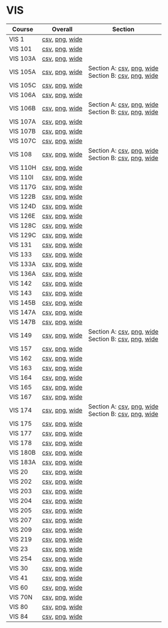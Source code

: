 # VIS

| Course | Overall | Section |
| ------ | ------- | ------- |
| VIS 1 | [csv](https://github.com/UCSD-Historical-Enrollment-Data/2024Fall/blob/main/overall/VIS%201.csv), [png](https://raw.githubusercontent.com/UCSD-Historical-Enrollment-Data/2024Fall/main/plot_overall/VIS%201.png), [wide](https://raw.githubusercontent.com/UCSD-Historical-Enrollment-Data/2024Fall/main/plot_overall_wide/VIS%201.png) |  |
| VIS 101 | [csv](https://github.com/UCSD-Historical-Enrollment-Data/2024Fall/blob/main/overall/VIS%20101.csv), [png](https://raw.githubusercontent.com/UCSD-Historical-Enrollment-Data/2024Fall/main/plot_overall/VIS%20101.png), [wide](https://raw.githubusercontent.com/UCSD-Historical-Enrollment-Data/2024Fall/main/plot_overall_wide/VIS%20101.png) |  |
| VIS 103A | [csv](https://github.com/UCSD-Historical-Enrollment-Data/2024Fall/blob/main/overall/VIS%20103A.csv), [png](https://raw.githubusercontent.com/UCSD-Historical-Enrollment-Data/2024Fall/main/plot_overall/VIS%20103A.png), [wide](https://raw.githubusercontent.com/UCSD-Historical-Enrollment-Data/2024Fall/main/plot_overall_wide/VIS%20103A.png) |  |
| VIS 105A | [csv](https://github.com/UCSD-Historical-Enrollment-Data/2024Fall/blob/main/overall/VIS%20105A.csv), [png](https://raw.githubusercontent.com/UCSD-Historical-Enrollment-Data/2024Fall/main/plot_overall/VIS%20105A.png), [wide](https://raw.githubusercontent.com/UCSD-Historical-Enrollment-Data/2024Fall/main/plot_overall_wide/VIS%20105A.png) | Section A: [csv](https://github.com/UCSD-Historical-Enrollment-Data/2024Fall/blob/main/section/VIS%20105A_A.csv), [png](https://raw.githubusercontent.com/UCSD-Historical-Enrollment-Data/2024Fall/main/plot_section/VIS%20105A_A.png), [wide](https://raw.githubusercontent.com/UCSD-Historical-Enrollment-Data/2024Fall/main/plot_section_wide/VIS%20105A_A.png)<br>Section B: [csv](https://github.com/UCSD-Historical-Enrollment-Data/2024Fall/blob/main/section/VIS%20105A_B.csv), [png](https://raw.githubusercontent.com/UCSD-Historical-Enrollment-Data/2024Fall/main/plot_section/VIS%20105A_B.png), [wide](https://raw.githubusercontent.com/UCSD-Historical-Enrollment-Data/2024Fall/main/plot_section_wide/VIS%20105A_B.png) |
| VIS 105C | [csv](https://github.com/UCSD-Historical-Enrollment-Data/2024Fall/blob/main/overall/VIS%20105C.csv), [png](https://raw.githubusercontent.com/UCSD-Historical-Enrollment-Data/2024Fall/main/plot_overall/VIS%20105C.png), [wide](https://raw.githubusercontent.com/UCSD-Historical-Enrollment-Data/2024Fall/main/plot_overall_wide/VIS%20105C.png) |  |
| VIS 106A | [csv](https://github.com/UCSD-Historical-Enrollment-Data/2024Fall/blob/main/overall/VIS%20106A.csv), [png](https://raw.githubusercontent.com/UCSD-Historical-Enrollment-Data/2024Fall/main/plot_overall/VIS%20106A.png), [wide](https://raw.githubusercontent.com/UCSD-Historical-Enrollment-Data/2024Fall/main/plot_overall_wide/VIS%20106A.png) |  |
| VIS 106B | [csv](https://github.com/UCSD-Historical-Enrollment-Data/2024Fall/blob/main/overall/VIS%20106B.csv), [png](https://raw.githubusercontent.com/UCSD-Historical-Enrollment-Data/2024Fall/main/plot_overall/VIS%20106B.png), [wide](https://raw.githubusercontent.com/UCSD-Historical-Enrollment-Data/2024Fall/main/plot_overall_wide/VIS%20106B.png) | Section A: [csv](https://github.com/UCSD-Historical-Enrollment-Data/2024Fall/blob/main/section/VIS%20106B_A.csv), [png](https://raw.githubusercontent.com/UCSD-Historical-Enrollment-Data/2024Fall/main/plot_section/VIS%20106B_A.png), [wide](https://raw.githubusercontent.com/UCSD-Historical-Enrollment-Data/2024Fall/main/plot_section_wide/VIS%20106B_A.png)<br>Section B: [csv](https://github.com/UCSD-Historical-Enrollment-Data/2024Fall/blob/main/section/VIS%20106B_B.csv), [png](https://raw.githubusercontent.com/UCSD-Historical-Enrollment-Data/2024Fall/main/plot_section/VIS%20106B_B.png), [wide](https://raw.githubusercontent.com/UCSD-Historical-Enrollment-Data/2024Fall/main/plot_section_wide/VIS%20106B_B.png) |
| VIS 107A | [csv](https://github.com/UCSD-Historical-Enrollment-Data/2024Fall/blob/main/overall/VIS%20107A.csv), [png](https://raw.githubusercontent.com/UCSD-Historical-Enrollment-Data/2024Fall/main/plot_overall/VIS%20107A.png), [wide](https://raw.githubusercontent.com/UCSD-Historical-Enrollment-Data/2024Fall/main/plot_overall_wide/VIS%20107A.png) |  |
| VIS 107B | [csv](https://github.com/UCSD-Historical-Enrollment-Data/2024Fall/blob/main/overall/VIS%20107B.csv), [png](https://raw.githubusercontent.com/UCSD-Historical-Enrollment-Data/2024Fall/main/plot_overall/VIS%20107B.png), [wide](https://raw.githubusercontent.com/UCSD-Historical-Enrollment-Data/2024Fall/main/plot_overall_wide/VIS%20107B.png) |  |
| VIS 107C | [csv](https://github.com/UCSD-Historical-Enrollment-Data/2024Fall/blob/main/overall/VIS%20107C.csv), [png](https://raw.githubusercontent.com/UCSD-Historical-Enrollment-Data/2024Fall/main/plot_overall/VIS%20107C.png), [wide](https://raw.githubusercontent.com/UCSD-Historical-Enrollment-Data/2024Fall/main/plot_overall_wide/VIS%20107C.png) |  |
| VIS 108 | [csv](https://github.com/UCSD-Historical-Enrollment-Data/2024Fall/blob/main/overall/VIS%20108.csv), [png](https://raw.githubusercontent.com/UCSD-Historical-Enrollment-Data/2024Fall/main/plot_overall/VIS%20108.png), [wide](https://raw.githubusercontent.com/UCSD-Historical-Enrollment-Data/2024Fall/main/plot_overall_wide/VIS%20108.png) | Section A: [csv](https://github.com/UCSD-Historical-Enrollment-Data/2024Fall/blob/main/section/VIS%20108_A.csv), [png](https://raw.githubusercontent.com/UCSD-Historical-Enrollment-Data/2024Fall/main/plot_section/VIS%20108_A.png), [wide](https://raw.githubusercontent.com/UCSD-Historical-Enrollment-Data/2024Fall/main/plot_section_wide/VIS%20108_A.png)<br>Section B: [csv](https://github.com/UCSD-Historical-Enrollment-Data/2024Fall/blob/main/section/VIS%20108_B.csv), [png](https://raw.githubusercontent.com/UCSD-Historical-Enrollment-Data/2024Fall/main/plot_section/VIS%20108_B.png), [wide](https://raw.githubusercontent.com/UCSD-Historical-Enrollment-Data/2024Fall/main/plot_section_wide/VIS%20108_B.png) |
| VIS 110H | [csv](https://github.com/UCSD-Historical-Enrollment-Data/2024Fall/blob/main/overall/VIS%20110H.csv), [png](https://raw.githubusercontent.com/UCSD-Historical-Enrollment-Data/2024Fall/main/plot_overall/VIS%20110H.png), [wide](https://raw.githubusercontent.com/UCSD-Historical-Enrollment-Data/2024Fall/main/plot_overall_wide/VIS%20110H.png) |  |
| VIS 110I | [csv](https://github.com/UCSD-Historical-Enrollment-Data/2024Fall/blob/main/overall/VIS%20110I.csv), [png](https://raw.githubusercontent.com/UCSD-Historical-Enrollment-Data/2024Fall/main/plot_overall/VIS%20110I.png), [wide](https://raw.githubusercontent.com/UCSD-Historical-Enrollment-Data/2024Fall/main/plot_overall_wide/VIS%20110I.png) |  |
| VIS 117G | [csv](https://github.com/UCSD-Historical-Enrollment-Data/2024Fall/blob/main/overall/VIS%20117G.csv), [png](https://raw.githubusercontent.com/UCSD-Historical-Enrollment-Data/2024Fall/main/plot_overall/VIS%20117G.png), [wide](https://raw.githubusercontent.com/UCSD-Historical-Enrollment-Data/2024Fall/main/plot_overall_wide/VIS%20117G.png) |  |
| VIS 122B | [csv](https://github.com/UCSD-Historical-Enrollment-Data/2024Fall/blob/main/overall/VIS%20122B.csv), [png](https://raw.githubusercontent.com/UCSD-Historical-Enrollment-Data/2024Fall/main/plot_overall/VIS%20122B.png), [wide](https://raw.githubusercontent.com/UCSD-Historical-Enrollment-Data/2024Fall/main/plot_overall_wide/VIS%20122B.png) |  |
| VIS 124D | [csv](https://github.com/UCSD-Historical-Enrollment-Data/2024Fall/blob/main/overall/VIS%20124D.csv), [png](https://raw.githubusercontent.com/UCSD-Historical-Enrollment-Data/2024Fall/main/plot_overall/VIS%20124D.png), [wide](https://raw.githubusercontent.com/UCSD-Historical-Enrollment-Data/2024Fall/main/plot_overall_wide/VIS%20124D.png) |  |
| VIS 126E | [csv](https://github.com/UCSD-Historical-Enrollment-Data/2024Fall/blob/main/overall/VIS%20126E.csv), [png](https://raw.githubusercontent.com/UCSD-Historical-Enrollment-Data/2024Fall/main/plot_overall/VIS%20126E.png), [wide](https://raw.githubusercontent.com/UCSD-Historical-Enrollment-Data/2024Fall/main/plot_overall_wide/VIS%20126E.png) |  |
| VIS 128C | [csv](https://github.com/UCSD-Historical-Enrollment-Data/2024Fall/blob/main/overall/VIS%20128C.csv), [png](https://raw.githubusercontent.com/UCSD-Historical-Enrollment-Data/2024Fall/main/plot_overall/VIS%20128C.png), [wide](https://raw.githubusercontent.com/UCSD-Historical-Enrollment-Data/2024Fall/main/plot_overall_wide/VIS%20128C.png) |  |
| VIS 129C | [csv](https://github.com/UCSD-Historical-Enrollment-Data/2024Fall/blob/main/overall/VIS%20129C.csv), [png](https://raw.githubusercontent.com/UCSD-Historical-Enrollment-Data/2024Fall/main/plot_overall/VIS%20129C.png), [wide](https://raw.githubusercontent.com/UCSD-Historical-Enrollment-Data/2024Fall/main/plot_overall_wide/VIS%20129C.png) |  |
| VIS 131 | [csv](https://github.com/UCSD-Historical-Enrollment-Data/2024Fall/blob/main/overall/VIS%20131.csv), [png](https://raw.githubusercontent.com/UCSD-Historical-Enrollment-Data/2024Fall/main/plot_overall/VIS%20131.png), [wide](https://raw.githubusercontent.com/UCSD-Historical-Enrollment-Data/2024Fall/main/plot_overall_wide/VIS%20131.png) |  |
| VIS 133 | [csv](https://github.com/UCSD-Historical-Enrollment-Data/2024Fall/blob/main/overall/VIS%20133.csv), [png](https://raw.githubusercontent.com/UCSD-Historical-Enrollment-Data/2024Fall/main/plot_overall/VIS%20133.png), [wide](https://raw.githubusercontent.com/UCSD-Historical-Enrollment-Data/2024Fall/main/plot_overall_wide/VIS%20133.png) |  |
| VIS 133A | [csv](https://github.com/UCSD-Historical-Enrollment-Data/2024Fall/blob/main/overall/VIS%20133A.csv), [png](https://raw.githubusercontent.com/UCSD-Historical-Enrollment-Data/2024Fall/main/plot_overall/VIS%20133A.png), [wide](https://raw.githubusercontent.com/UCSD-Historical-Enrollment-Data/2024Fall/main/plot_overall_wide/VIS%20133A.png) |  |
| VIS 136A | [csv](https://github.com/UCSD-Historical-Enrollment-Data/2024Fall/blob/main/overall/VIS%20136A.csv), [png](https://raw.githubusercontent.com/UCSD-Historical-Enrollment-Data/2024Fall/main/plot_overall/VIS%20136A.png), [wide](https://raw.githubusercontent.com/UCSD-Historical-Enrollment-Data/2024Fall/main/plot_overall_wide/VIS%20136A.png) |  |
| VIS 142 | [csv](https://github.com/UCSD-Historical-Enrollment-Data/2024Fall/blob/main/overall/VIS%20142.csv), [png](https://raw.githubusercontent.com/UCSD-Historical-Enrollment-Data/2024Fall/main/plot_overall/VIS%20142.png), [wide](https://raw.githubusercontent.com/UCSD-Historical-Enrollment-Data/2024Fall/main/plot_overall_wide/VIS%20142.png) |  |
| VIS 143 | [csv](https://github.com/UCSD-Historical-Enrollment-Data/2024Fall/blob/main/overall/VIS%20143.csv), [png](https://raw.githubusercontent.com/UCSD-Historical-Enrollment-Data/2024Fall/main/plot_overall/VIS%20143.png), [wide](https://raw.githubusercontent.com/UCSD-Historical-Enrollment-Data/2024Fall/main/plot_overall_wide/VIS%20143.png) |  |
| VIS 145B | [csv](https://github.com/UCSD-Historical-Enrollment-Data/2024Fall/blob/main/overall/VIS%20145B.csv), [png](https://raw.githubusercontent.com/UCSD-Historical-Enrollment-Data/2024Fall/main/plot_overall/VIS%20145B.png), [wide](https://raw.githubusercontent.com/UCSD-Historical-Enrollment-Data/2024Fall/main/plot_overall_wide/VIS%20145B.png) |  |
| VIS 147A | [csv](https://github.com/UCSD-Historical-Enrollment-Data/2024Fall/blob/main/overall/VIS%20147A.csv), [png](https://raw.githubusercontent.com/UCSD-Historical-Enrollment-Data/2024Fall/main/plot_overall/VIS%20147A.png), [wide](https://raw.githubusercontent.com/UCSD-Historical-Enrollment-Data/2024Fall/main/plot_overall_wide/VIS%20147A.png) |  |
| VIS 147B | [csv](https://github.com/UCSD-Historical-Enrollment-Data/2024Fall/blob/main/overall/VIS%20147B.csv), [png](https://raw.githubusercontent.com/UCSD-Historical-Enrollment-Data/2024Fall/main/plot_overall/VIS%20147B.png), [wide](https://raw.githubusercontent.com/UCSD-Historical-Enrollment-Data/2024Fall/main/plot_overall_wide/VIS%20147B.png) |  |
| VIS 149 | [csv](https://github.com/UCSD-Historical-Enrollment-Data/2024Fall/blob/main/overall/VIS%20149.csv), [png](https://raw.githubusercontent.com/UCSD-Historical-Enrollment-Data/2024Fall/main/plot_overall/VIS%20149.png), [wide](https://raw.githubusercontent.com/UCSD-Historical-Enrollment-Data/2024Fall/main/plot_overall_wide/VIS%20149.png) | Section A: [csv](https://github.com/UCSD-Historical-Enrollment-Data/2024Fall/blob/main/section/VIS%20149_A.csv), [png](https://raw.githubusercontent.com/UCSD-Historical-Enrollment-Data/2024Fall/main/plot_section/VIS%20149_A.png), [wide](https://raw.githubusercontent.com/UCSD-Historical-Enrollment-Data/2024Fall/main/plot_section_wide/VIS%20149_A.png)<br>Section B: [csv](https://github.com/UCSD-Historical-Enrollment-Data/2024Fall/blob/main/section/VIS%20149_B.csv), [png](https://raw.githubusercontent.com/UCSD-Historical-Enrollment-Data/2024Fall/main/plot_section/VIS%20149_B.png), [wide](https://raw.githubusercontent.com/UCSD-Historical-Enrollment-Data/2024Fall/main/plot_section_wide/VIS%20149_B.png) |
| VIS 157 | [csv](https://github.com/UCSD-Historical-Enrollment-Data/2024Fall/blob/main/overall/VIS%20157.csv), [png](https://raw.githubusercontent.com/UCSD-Historical-Enrollment-Data/2024Fall/main/plot_overall/VIS%20157.png), [wide](https://raw.githubusercontent.com/UCSD-Historical-Enrollment-Data/2024Fall/main/plot_overall_wide/VIS%20157.png) |  |
| VIS 162 | [csv](https://github.com/UCSD-Historical-Enrollment-Data/2024Fall/blob/main/overall/VIS%20162.csv), [png](https://raw.githubusercontent.com/UCSD-Historical-Enrollment-Data/2024Fall/main/plot_overall/VIS%20162.png), [wide](https://raw.githubusercontent.com/UCSD-Historical-Enrollment-Data/2024Fall/main/plot_overall_wide/VIS%20162.png) |  |
| VIS 163 | [csv](https://github.com/UCSD-Historical-Enrollment-Data/2024Fall/blob/main/overall/VIS%20163.csv), [png](https://raw.githubusercontent.com/UCSD-Historical-Enrollment-Data/2024Fall/main/plot_overall/VIS%20163.png), [wide](https://raw.githubusercontent.com/UCSD-Historical-Enrollment-Data/2024Fall/main/plot_overall_wide/VIS%20163.png) |  |
| VIS 164 | [csv](https://github.com/UCSD-Historical-Enrollment-Data/2024Fall/blob/main/overall/VIS%20164.csv), [png](https://raw.githubusercontent.com/UCSD-Historical-Enrollment-Data/2024Fall/main/plot_overall/VIS%20164.png), [wide](https://raw.githubusercontent.com/UCSD-Historical-Enrollment-Data/2024Fall/main/plot_overall_wide/VIS%20164.png) |  |
| VIS 165 | [csv](https://github.com/UCSD-Historical-Enrollment-Data/2024Fall/blob/main/overall/VIS%20165.csv), [png](https://raw.githubusercontent.com/UCSD-Historical-Enrollment-Data/2024Fall/main/plot_overall/VIS%20165.png), [wide](https://raw.githubusercontent.com/UCSD-Historical-Enrollment-Data/2024Fall/main/plot_overall_wide/VIS%20165.png) |  |
| VIS 167 | [csv](https://github.com/UCSD-Historical-Enrollment-Data/2024Fall/blob/main/overall/VIS%20167.csv), [png](https://raw.githubusercontent.com/UCSD-Historical-Enrollment-Data/2024Fall/main/plot_overall/VIS%20167.png), [wide](https://raw.githubusercontent.com/UCSD-Historical-Enrollment-Data/2024Fall/main/plot_overall_wide/VIS%20167.png) |  |
| VIS 174 | [csv](https://github.com/UCSD-Historical-Enrollment-Data/2024Fall/blob/main/overall/VIS%20174.csv), [png](https://raw.githubusercontent.com/UCSD-Historical-Enrollment-Data/2024Fall/main/plot_overall/VIS%20174.png), [wide](https://raw.githubusercontent.com/UCSD-Historical-Enrollment-Data/2024Fall/main/plot_overall_wide/VIS%20174.png) | Section A: [csv](https://github.com/UCSD-Historical-Enrollment-Data/2024Fall/blob/main/section/VIS%20174_A.csv), [png](https://raw.githubusercontent.com/UCSD-Historical-Enrollment-Data/2024Fall/main/plot_section/VIS%20174_A.png), [wide](https://raw.githubusercontent.com/UCSD-Historical-Enrollment-Data/2024Fall/main/plot_section_wide/VIS%20174_A.png)<br>Section B: [csv](https://github.com/UCSD-Historical-Enrollment-Data/2024Fall/blob/main/section/VIS%20174_B.csv), [png](https://raw.githubusercontent.com/UCSD-Historical-Enrollment-Data/2024Fall/main/plot_section/VIS%20174_B.png), [wide](https://raw.githubusercontent.com/UCSD-Historical-Enrollment-Data/2024Fall/main/plot_section_wide/VIS%20174_B.png) |
| VIS 175 | [csv](https://github.com/UCSD-Historical-Enrollment-Data/2024Fall/blob/main/overall/VIS%20175.csv), [png](https://raw.githubusercontent.com/UCSD-Historical-Enrollment-Data/2024Fall/main/plot_overall/VIS%20175.png), [wide](https://raw.githubusercontent.com/UCSD-Historical-Enrollment-Data/2024Fall/main/plot_overall_wide/VIS%20175.png) |  |
| VIS 177 | [csv](https://github.com/UCSD-Historical-Enrollment-Data/2024Fall/blob/main/overall/VIS%20177.csv), [png](https://raw.githubusercontent.com/UCSD-Historical-Enrollment-Data/2024Fall/main/plot_overall/VIS%20177.png), [wide](https://raw.githubusercontent.com/UCSD-Historical-Enrollment-Data/2024Fall/main/plot_overall_wide/VIS%20177.png) |  |
| VIS 178 | [csv](https://github.com/UCSD-Historical-Enrollment-Data/2024Fall/blob/main/overall/VIS%20178.csv), [png](https://raw.githubusercontent.com/UCSD-Historical-Enrollment-Data/2024Fall/main/plot_overall/VIS%20178.png), [wide](https://raw.githubusercontent.com/UCSD-Historical-Enrollment-Data/2024Fall/main/plot_overall_wide/VIS%20178.png) |  |
| VIS 180B | [csv](https://github.com/UCSD-Historical-Enrollment-Data/2024Fall/blob/main/overall/VIS%20180B.csv), [png](https://raw.githubusercontent.com/UCSD-Historical-Enrollment-Data/2024Fall/main/plot_overall/VIS%20180B.png), [wide](https://raw.githubusercontent.com/UCSD-Historical-Enrollment-Data/2024Fall/main/plot_overall_wide/VIS%20180B.png) |  |
| VIS 183A | [csv](https://github.com/UCSD-Historical-Enrollment-Data/2024Fall/blob/main/overall/VIS%20183A.csv), [png](https://raw.githubusercontent.com/UCSD-Historical-Enrollment-Data/2024Fall/main/plot_overall/VIS%20183A.png), [wide](https://raw.githubusercontent.com/UCSD-Historical-Enrollment-Data/2024Fall/main/plot_overall_wide/VIS%20183A.png) |  |
| VIS 20 | [csv](https://github.com/UCSD-Historical-Enrollment-Data/2024Fall/blob/main/overall/VIS%2020.csv), [png](https://raw.githubusercontent.com/UCSD-Historical-Enrollment-Data/2024Fall/main/plot_overall/VIS%2020.png), [wide](https://raw.githubusercontent.com/UCSD-Historical-Enrollment-Data/2024Fall/main/plot_overall_wide/VIS%2020.png) |  |
| VIS 202 | [csv](https://github.com/UCSD-Historical-Enrollment-Data/2024Fall/blob/main/overall/VIS%20202.csv), [png](https://raw.githubusercontent.com/UCSD-Historical-Enrollment-Data/2024Fall/main/plot_overall/VIS%20202.png), [wide](https://raw.githubusercontent.com/UCSD-Historical-Enrollment-Data/2024Fall/main/plot_overall_wide/VIS%20202.png) |  |
| VIS 203 | [csv](https://github.com/UCSD-Historical-Enrollment-Data/2024Fall/blob/main/overall/VIS%20203.csv), [png](https://raw.githubusercontent.com/UCSD-Historical-Enrollment-Data/2024Fall/main/plot_overall/VIS%20203.png), [wide](https://raw.githubusercontent.com/UCSD-Historical-Enrollment-Data/2024Fall/main/plot_overall_wide/VIS%20203.png) |  |
| VIS 204 | [csv](https://github.com/UCSD-Historical-Enrollment-Data/2024Fall/blob/main/overall/VIS%20204.csv), [png](https://raw.githubusercontent.com/UCSD-Historical-Enrollment-Data/2024Fall/main/plot_overall/VIS%20204.png), [wide](https://raw.githubusercontent.com/UCSD-Historical-Enrollment-Data/2024Fall/main/plot_overall_wide/VIS%20204.png) |  |
| VIS 205 | [csv](https://github.com/UCSD-Historical-Enrollment-Data/2024Fall/blob/main/overall/VIS%20205.csv), [png](https://raw.githubusercontent.com/UCSD-Historical-Enrollment-Data/2024Fall/main/plot_overall/VIS%20205.png), [wide](https://raw.githubusercontent.com/UCSD-Historical-Enrollment-Data/2024Fall/main/plot_overall_wide/VIS%20205.png) |  |
| VIS 207 | [csv](https://github.com/UCSD-Historical-Enrollment-Data/2024Fall/blob/main/overall/VIS%20207.csv), [png](https://raw.githubusercontent.com/UCSD-Historical-Enrollment-Data/2024Fall/main/plot_overall/VIS%20207.png), [wide](https://raw.githubusercontent.com/UCSD-Historical-Enrollment-Data/2024Fall/main/plot_overall_wide/VIS%20207.png) |  |
| VIS 209 | [csv](https://github.com/UCSD-Historical-Enrollment-Data/2024Fall/blob/main/overall/VIS%20209.csv), [png](https://raw.githubusercontent.com/UCSD-Historical-Enrollment-Data/2024Fall/main/plot_overall/VIS%20209.png), [wide](https://raw.githubusercontent.com/UCSD-Historical-Enrollment-Data/2024Fall/main/plot_overall_wide/VIS%20209.png) |  |
| VIS 219 | [csv](https://github.com/UCSD-Historical-Enrollment-Data/2024Fall/blob/main/overall/VIS%20219.csv), [png](https://raw.githubusercontent.com/UCSD-Historical-Enrollment-Data/2024Fall/main/plot_overall/VIS%20219.png), [wide](https://raw.githubusercontent.com/UCSD-Historical-Enrollment-Data/2024Fall/main/plot_overall_wide/VIS%20219.png) |  |
| VIS 23 | [csv](https://github.com/UCSD-Historical-Enrollment-Data/2024Fall/blob/main/overall/VIS%2023.csv), [png](https://raw.githubusercontent.com/UCSD-Historical-Enrollment-Data/2024Fall/main/plot_overall/VIS%2023.png), [wide](https://raw.githubusercontent.com/UCSD-Historical-Enrollment-Data/2024Fall/main/plot_overall_wide/VIS%2023.png) |  |
| VIS 254 | [csv](https://github.com/UCSD-Historical-Enrollment-Data/2024Fall/blob/main/overall/VIS%20254.csv), [png](https://raw.githubusercontent.com/UCSD-Historical-Enrollment-Data/2024Fall/main/plot_overall/VIS%20254.png), [wide](https://raw.githubusercontent.com/UCSD-Historical-Enrollment-Data/2024Fall/main/plot_overall_wide/VIS%20254.png) |  |
| VIS 30 | [csv](https://github.com/UCSD-Historical-Enrollment-Data/2024Fall/blob/main/overall/VIS%2030.csv), [png](https://raw.githubusercontent.com/UCSD-Historical-Enrollment-Data/2024Fall/main/plot_overall/VIS%2030.png), [wide](https://raw.githubusercontent.com/UCSD-Historical-Enrollment-Data/2024Fall/main/plot_overall_wide/VIS%2030.png) |  |
| VIS 41 | [csv](https://github.com/UCSD-Historical-Enrollment-Data/2024Fall/blob/main/overall/VIS%2041.csv), [png](https://raw.githubusercontent.com/UCSD-Historical-Enrollment-Data/2024Fall/main/plot_overall/VIS%2041.png), [wide](https://raw.githubusercontent.com/UCSD-Historical-Enrollment-Data/2024Fall/main/plot_overall_wide/VIS%2041.png) |  |
| VIS 60 | [csv](https://github.com/UCSD-Historical-Enrollment-Data/2024Fall/blob/main/overall/VIS%2060.csv), [png](https://raw.githubusercontent.com/UCSD-Historical-Enrollment-Data/2024Fall/main/plot_overall/VIS%2060.png), [wide](https://raw.githubusercontent.com/UCSD-Historical-Enrollment-Data/2024Fall/main/plot_overall_wide/VIS%2060.png) |  |
| VIS 70N | [csv](https://github.com/UCSD-Historical-Enrollment-Data/2024Fall/blob/main/overall/VIS%2070N.csv), [png](https://raw.githubusercontent.com/UCSD-Historical-Enrollment-Data/2024Fall/main/plot_overall/VIS%2070N.png), [wide](https://raw.githubusercontent.com/UCSD-Historical-Enrollment-Data/2024Fall/main/plot_overall_wide/VIS%2070N.png) |  |
| VIS 80 | [csv](https://github.com/UCSD-Historical-Enrollment-Data/2024Fall/blob/main/overall/VIS%2080.csv), [png](https://raw.githubusercontent.com/UCSD-Historical-Enrollment-Data/2024Fall/main/plot_overall/VIS%2080.png), [wide](https://raw.githubusercontent.com/UCSD-Historical-Enrollment-Data/2024Fall/main/plot_overall_wide/VIS%2080.png) |  |
| VIS 84 | [csv](https://github.com/UCSD-Historical-Enrollment-Data/2024Fall/blob/main/overall/VIS%2084.csv), [png](https://raw.githubusercontent.com/UCSD-Historical-Enrollment-Data/2024Fall/main/plot_overall/VIS%2084.png), [wide](https://raw.githubusercontent.com/UCSD-Historical-Enrollment-Data/2024Fall/main/plot_overall_wide/VIS%2084.png) |  |
